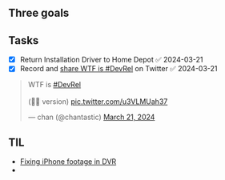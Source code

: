 ## Three goals

## Tasks

- [x] Return Installation Driver to Home Depot ✅ 2024-03-21
- [x] Record and [share WTF is #DevRel](https://x.com/chantastic/status/1770887275322499569?s=20) on Twitter ✅ 2024-03-21

<blockquote class="twitter-tweet"><p lang="en" dir="ltr">WTF is <a href="https://twitter.com/hashtag/DevRel?src=hash&amp;ref_src=twsrc%5Etfw">#DevRel</a><br><br>(💩🎻 version) <a href="https://t.co/u3VLMUah37">pic.twitter.com/u3VLMUah37</a></p>&mdash; chan (@chantastic) <a href="https://twitter.com/chantastic/status/1770887275322499569?ref_src=twsrc%5Etfw">March 21, 2024</a></blockquote> <script async src="https://platform.twitter.com/widgets.js" charset="utf-8"></script>

## TIL
- [Fixing iPhone footage in DVR](https://youtu.be/_5sFCJhG4RQ?si=Rpn_D3LDQOjjeNUq)
- 